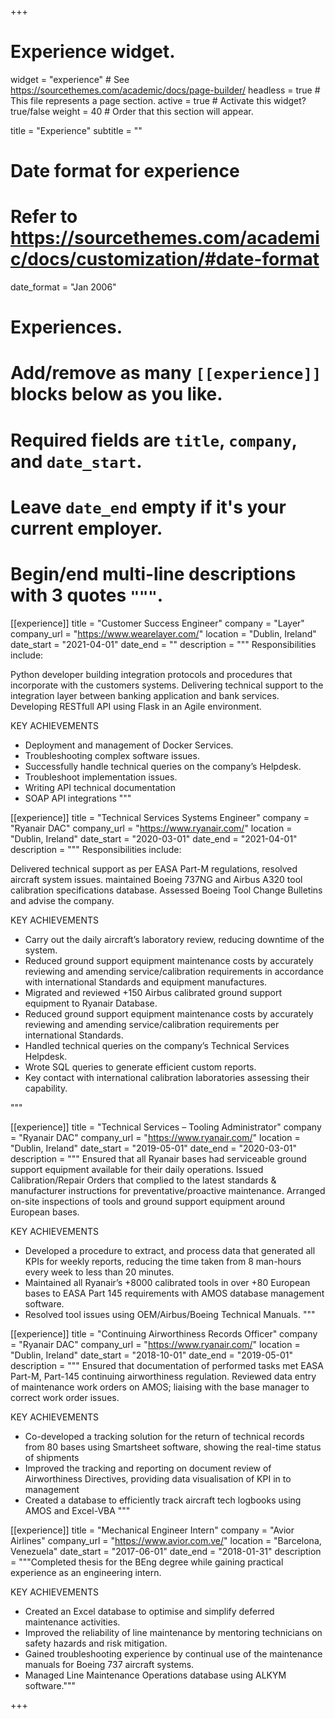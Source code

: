 +++
# Experience widget.
widget = "experience"  # See https://sourcethemes.com/academic/docs/page-builder/
headless = true  # This file represents a page section.
active = true  # Activate this widget? true/false
weight = 40  # Order that this section will appear.

title = "Experience"
subtitle = ""

# Date format for experience
#   Refer to https://sourcethemes.com/academic/docs/customization/#date-format
date_format = "Jan 2006"

# Experiences.
#   Add/remove as many `[[experience]]` blocks below as you like.
#   Required fields are `title`, `company`, and `date_start`.
#   Leave `date_end` empty if it's your current employer.
#   Begin/end multi-line descriptions with 3 quotes `"""`.

[[experience]]
  title = "Customer Success Engineer"
  company = "Layer"
  company_url = "https://www.wearelayer.com/"
  location = "Dublin, Ireland"
  date_start = "2021-04-01"
  date_end = ""
  description = """
  Responsibilities include:

  Python developer building integration protocols and procedures that incorporate with the  customers systems. Delivering technical support to the integration layer between banking application and bank services. Developing RESTfull API using Flask in an Agile environment.

  KEY ACHIEVEMENTS

  * Deployment and management of Docker Services.
  * Troubleshooting complex software issues.
  * Successfully handle technical queries on the company’s Helpdesk.
  * Troubleshoot implementation issues.
  * Writing API technical documentation
  * SOAP API integrations
  """


[[experience]]
  title = "Technical Services Systems Engineer"
  company = "Ryanair DAC"
  company_url = "https://www.ryanair.com/"
  location = "Dublin, Ireland"
  date_start = "2020-03-01"
  date_end = "2021-04-01"
  description = """
  Responsibilities include:

  Delivered technical support as per EASA Part-M regulations, resolved aircraft system issues. maintained Boeing 737NG and Airbus A320 tool calibration specifications database. Assessed Boeing Tool Change Bulletins and advise the company.

  KEY ACHIEVEMENTS

  * Carry out the daily aircraft’s laboratory review, reducing downtime of the system.
  * Reduced ground support equipment maintenance costs by accurately reviewing and amending service/calibration requirements in accordance with international Standards and equipment manufactures.
  * Migrated and reviewed +150 Airbus calibrated ground support equipment to Ryanair Database.
  * Reduced ground support equipment maintenance costs by accurately reviewing and amending service/calibration requirements per international Standards.
  * Handled technical queries on the company’s Technical Services Helpdesk.
  * Wrote SQL queries to generate efficient custom reports.
  * Key contact with international calibration laboratories assessing their capability.

  """

[[experience]]
  title = "Technical Services – Tooling Administrator"
  company = "Ryanair DAC"
  company_url = "https://www.ryanair.com/"
  location = "Dublin, Ireland"
  date_start = "2019-05-01"
  date_end = "2020-03-01"
  description = """
  Ensured that all Ryanair bases had serviceable ground support equipment available for their daily operations. Issued Calibration/Repair Orders that complied to the latest standards & manufacturer instructions for preventative/proactive maintenance. Arranged on-site inspections of tools and ground support equipment around European bases.

  KEY ACHIEVEMENTS

  * Developed a procedure to extract, and process data that generated all KPIs for weekly reports, reducing the time taken from 8 man-hours every week to less than 20 minutes.
  * Maintained all Ryanair’s +8000 calibrated tools in over +80 European bases to EASA Part 145 requirements with AMOS database management software.
  * Resolved tool issues using OEM/Airbus/Boeing Technical Manuals.
  """

[[experience]]
  title = "Continuing Airworthiness Records Officer"
  company = "Ryanair DAC"
  company_url = "https://www.ryanair.com/"
  location = "Dublin, Ireland"
  date_start = "2018-10-01"
  date_end = "2019-05-01"
  description = """
  Ensured that documentation of performed tasks met EASA Part-M, Part-145 continuing airworthiness regulation. Reviewed data entry of maintenance work orders on AMOS; liaising with the base manager to correct work order issues.
  
  KEY ACHIEVEMENTS
  * Co-developed a tracking solution for the return of technical records from 80 bases using Smartsheet software, showing the real-time status of shipments 
  * Improved the tracking and reporting on document review of Airworthiness Directives, providing data visualisation of KPI in to management
  * Created a database to efficiently track aircraft tech logbooks using AMOS and Excel-VBA
  """

[[experience]]
  title = "Mechanical Engineer Intern"
  company = "Avior Airlines"
  company_url = "https://www.avior.com.ve/"
  location = "Barcelona, Venezuela"
  date_start = "2017-06-01"
  date_end = "2018-01-31"
  description = """Completed thesis for the BEng degree while gaining practical experience as an engineering intern.

  KEY ACHIEVEMENTS
  
  * Created an Excel database to optimise and simplify deferred maintenance activities.
  * Improved the reliability of line maintenance by mentoring technicians on safety hazards and risk mitigation.
  * Gained troubleshooting experience by continual use of the maintenance manuals for Boeing 737 aircraft systems.
  * Managed Line Maintenance Operations database using ALKYM software."""

+++
